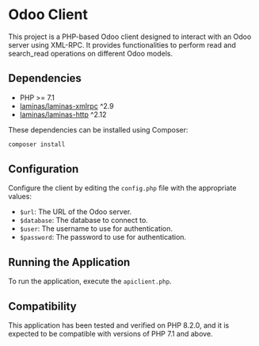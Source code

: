 # Odoo Client

This project is a PHP-based Odoo client designed to interact with an Odoo server using XML-RPC. It provides functionalities to perform read and search_read operations on different Odoo models.

## Dependencies

- PHP >= 7.1
- [laminas/laminas-xmlrpc](https://docs.laminas.dev/laminas-xmlrpc/) ^2.9
- [laminas/laminas-http](https://docs.laminas.dev/laminas-http/) ^2.12

These dependencies can be installed using Composer:

```sh
composer install
```

## Configuration

Configure the client by editing the `config.php` file with the appropriate values:

- `$url`: The URL of the Odoo server.
- `$database`: The database to connect to.
- `$user`: The username to use for authentication.
- `$password`: The password to use for authentication.

## Running the Application

To run the application, execute the `apiclient.php`.

## Compatibility

This application has been tested and verified on PHP 8.2.0, and it is expected to be compatible with versions of PHP 7.1 and above.

